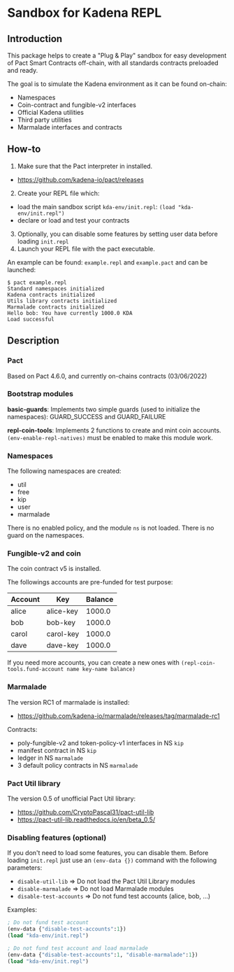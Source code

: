 # Sandbox for Kadena REPL

## Introduction

This package helps to create a "Plug & Play" sandbox for easy development of Pact Smart Contracts off-chain, with all standards contracts preloaded and ready.

The goal is to simulate the Kadena environment as it can be found on-chain:

 * Namespaces
 * Coin-contract and fungible-v2 interfaces
 * Official Kadena utilities
 * Third party utilities
 * Marmalade interfaces and contracts

## How-to

1. Make sure that the Pact interpreter in installed.
  - https://github.com/kadena-io/pact/releases
2. Create your REPL file which:
  - load the main sandbox script `kda-env/init.repl`: `(load "kda-env/init.repl")`
  - declare or load and test your contracts
3. Optionally, you can disable some features by setting user data before loading `init.repl`
4. Launch your REPL file with the pact executable.

An example can be found: `example.repl` and `example.pact` and can be launched:
```
$ pact example.repl
Standard namespaces initialized
Kadena contracts initialized
Utils library contracts initialized
Marmalade contracts initialized
Hello bob: You have currently 1000.0 KDA
Load successful
```

## Description

### Pact
Based on Pact 4.6.0, and currently on-chains contracts (03/06/2022)

### Bootstrap modules

**basic-guards**: Implements two simple guards (used to initialize the namespaces):
 GUARD_SUCCESS and GUARD_FAILURE

**repl-coin-tools**: Implements 2 functions to create and mint coin accounts.`(env-enable-repl-natives)` must be enabled to make this module work.

### Namespaces
The following namespaces are created:
  - util
  - free
  - kip
  - user
  - marmalade

There is no enabled policy, and the module `ns` is not loaded.
There is no guard on the namespaces.

### Fungible-v2 and coin
The coin contract v5 is installed.

The followings accounts are pre-funded for test purpose:

| Account | Key       |  Balance |
|---------|-----------|----------|
| alice   | alice-key | 1000.0   |
| bob     | bob-key   | 1000.0   |
| carol   | carol-key | 1000.0   |
| dave    | dave-key  | 1000.0   |

If you need more accounts, you can create a new ones with `(repl-coin-tools.fund-account name key-name balance)`


### Marmalade
The version RC1 of marmalade is installed:
- https://github.com/kadena-io/marmalade/releases/tag/marmalade-rc1

Contracts:
- poly-fungible-v2 and token-policy-v1 interfaces in NS `kip`
- manifest contract in NS `kip`
- ledger in NS `marmalade`
- 3 default policy contracts in NS `marmalade`


### Pact Util library
The version 0.5 of unofficial Pact Util library:
- https://github.com/CryptoPascal31/pact-util-lib
- https://pact-util-lib.readthedocs.io/en/beta_0.5/

### Disabling features (optional)
If you don't need to load some features, you can disable them.
Before loading `init.repl` just use an `(env-data {})` command with the following parameters:

  - `disable-util-lib` => Do not load the Pact Util Library modules
  - `disable-marmalade` => Do not load Marmalade modules
  - `disable-test-accounts` => Do not fund test accounts (alice, bob, ...)

  Examples:
  ```lisp
  ; Do not fund test account
  (env-data {"disable-test-accounts":1})
  (load "kda-env/init.repl")
  ```

  ```lisp
  ; Do not fund test account and load marmalade
  (env-data {"disable-test-accounts":1, "disable-marmalade":1})
  (load "kda-env/init.repl")
  ```
